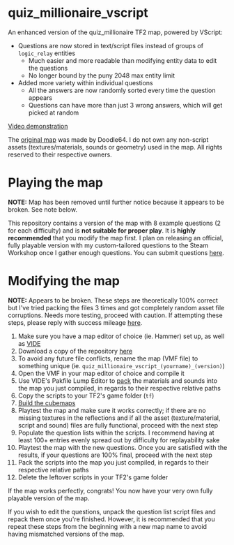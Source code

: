 # quiz_millionaire_vscript
An enhanced version of the quiz_millionaire TF2 map, powered by VScript:
- Questions are now stored in text/script files instead of groups of `logic_relay` entities
  - Much easier and more readable than modifying entity data to edit the questions
  - No longer bound by the puny 2048 max entity limit
- Added more variety within individual questions
  - All the answers are now randomly sorted every time the question appears
  - Questions can have more than just 3 wrong answers, which will get picked at random

[Video demonstration](https://www.youtube.com/watch?v=fvepJuHDlOU)

The [original map](https://steamcommunity.com/sharedfiles/filedetails/?id=656539932) was made by Doodle64. I do not own any non-script assets (textures/materials, sounds or geometry) used in the map. All rights reserved to their respective owners.

# Playing the map
**NOTE:** Map has been removed until further notice because it appears to be broken. See note below.

This repository contains a version of the map with 8 example questions (2 for each difficulty) and is **not suitable for proper play**. It is **highly recommended** that you modify the map first. I plan on releasing an official, fully playable version with my custom-tailored questions to the Steam Workshop once I gather enough questions. You can submit questions [here](https://forms.gle/HcRb8P6AXm9GYYtA7).

# Modifying the map
**NOTE:** Appears to be broken. These steps are theoretically 100% correct but I've tried packing the files 3 times and got completely random asset file corruptions. Needs more testing, proceed with caution. If attempting these steps, please reply with success mileage [here](https://github.com/brokenphilip/millionaire/issues/1).

1. Make sure you have a map editor of choice (ie. Hammer) set up, as well as [VIDE](http://www.riintouge.com/VIDE/)
2. Download a copy of the repository [here](https://github.com/brokenphilip/millionaire/archive/refs/heads/main.zip)
3. To avoid any future file conflicts, rename the map (VMF file) to something unique (ie. `quiz_millionaire_vscript_(yourname)_(version)`)
4. Open the VMF in your map editor of choice and compile it
5. Use VIDE's Pakfile Lump Editor to [pack](https://tf2maps.net/threads/vide-a-how-to.21661/) the materials and sounds into the map you just compiled, in regards to their respective relative paths
6. Copy the scripts to your TF2's game folder (`tf`)
7. [Build the cubemaps](https://tf2maps.net/threads/tutorial-building-cubemaps.16452/)
8. Playtest the map and make sure it works correctly; if there are no missing textures in the reflections and if all the asset (texture/material, script and sound) files are fully functional, proceed with the next step
9. Populate the question lists within the scripts. I recommend having at least 100+ entries evenly spread out by difficulty for replayability sake
10. Playtest the map with the new questions. Once you are satisfied with the results, if your questions are 100% final, proceed with the next step
11. Pack the scripts into the map you just compiled, in regards to their respective relative paths
12. Delete the leftover scripts in your TF2's game folder

If the map works perfectly, congrats! You now have your very own fully playable version of the map.

If you wish to edit the questions, unpack the question list script files and repack them once you're finished. However, it is recommended that you repeat these steps from the beginning with a new map name to avoid having mismatched versions of the map.
